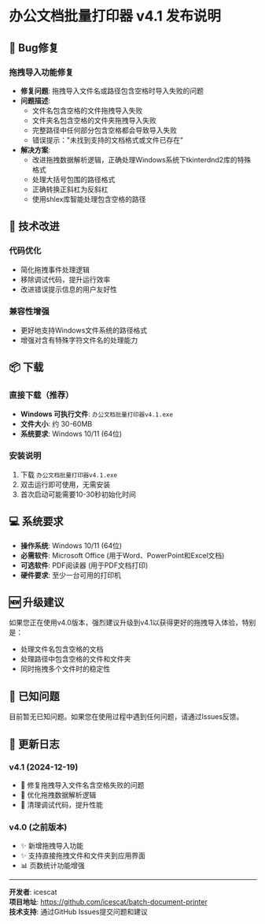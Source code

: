 # 办公文档批量打印器 v4.1 发布说明

## 🐛 Bug修复

### 拖拽导入功能修复
- **修复问题**: 拖拽导入文件名或路径包含空格时导入失败的问题
- **问题描述**: 
  - 文件名包含空格的文件拖拽导入失败
  - 文件夹名包含空格的文件夹拖拽导入失败
  - 完整路径中任何部分包含空格都会导致导入失败
  - 错误提示："未找到支持的文档格式或文件已存在"
- **解决方案**: 
  - 改进拖拽数据解析逻辑，正确处理Windows系统下tkinterdnd2库的特殊格式
  - 处理大括号包围的路径格式
  - 正确转换正斜杠为反斜杠
  - 使用shlex库智能处理包含空格的路径

## 🔧 技术改进

### 代码优化
- 简化拖拽事件处理逻辑
- 移除调试代码，提升运行效率
- 改进错误提示信息的用户友好性

### 兼容性增强
- 更好地支持Windows文件系统的路径格式
- 增强对含有特殊字符文件名的处理能力

## 📦 下载

### 直接下载（推荐）
- **Windows 可执行文件**: `办公文档批量打印器v4.1.exe`
- **文件大小**: 约 30-60MB
- **系统要求**: Windows 10/11 (64位)

### 安装说明
1. 下载 `办公文档批量打印器v4.1.exe`
2. 双击运行即可使用，无需安装
3. 首次启动可能需要10-30秒初始化时间

## 💻 系统要求

- **操作系统**: Windows 10/11 (64位)
- **必需软件**: Microsoft Office (用于Word、PowerPoint和Excel文档)
- **可选软件**: PDF阅读器 (用于PDF文档打印)
- **硬件要求**: 至少一台可用的打印机

## 🆕 升级建议

如果您正在使用v4.0版本，强烈建议升级到v4.1以获得更好的拖拽导入体验，特别是：
- 处理文件名包含空格的文档
- 处理路径中包含空格的文件和文件夹
- 同时拖拽多个文件时的稳定性

## 🐛 已知问题

目前暂无已知问题。如果您在使用过程中遇到任何问题，请通过Issues反馈。

## 📝 更新日志

### v4.1 (2024-12-19)
- 🐛 修复拖拽导入文件名含空格失败的问题
- 🔧 优化拖拽数据解析逻辑
- 🧹 清理调试代码，提升性能

### v4.0 (之前版本)
- ✨ 新增拖拽导入功能
- ✨ 支持直接拖拽文件和文件夹到应用界面
- 📊 页数统计功能增强

---

**开发者**: icescat  
**项目地址**: https://github.com/icescat/batch-document-printer  
**技术支持**: 通过GitHub Issues提交问题和建议 